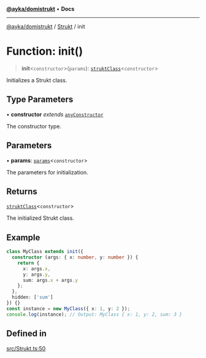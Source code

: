 [**@ayka/domistrukt**](../../../README.md) • **Docs**

***

[@ayka/domistrukt](../../../globals.md) / [Strukt](../README.md) / init

# Function: init()

> **init**\<`constructor`\>(`params`): [`struktClass`](../type-aliases/struktClass.md)\<`constructor`\>

Initializes a Strukt class.

## Type Parameters

• **constructor** *extends* [`anyConstructor`](../../Types/type-aliases/anyConstructor.md)

The constructor type.

## Parameters

• **params**: [`params`](../type-aliases/params.md)\<`constructor`\>

The parameters for initialization.

## Returns

[`struktClass`](../type-aliases/struktClass.md)\<`constructor`\>

The initialized Strukt class.

## Example

```ts
class MyClass extends init({
  constructor (args: { x: number, y: number }) {
    return {
      x: args.x,
      y: args.y,
      sum: args.x + args.y
    };
  },
  hidden: ['sum']
}) {}
const instance = new MyClass({ x: 1, y: 2 });
console.log(instance); // Output: MyClass { x: 1, y: 2, sum: 3 }
```

## Defined in

[src/Strukt.ts:50](https://github.com/AndreyMork/domistrukt/blob/afa9cf17027abfba6baa33ec45e8c09e6e425aa7/src/Strukt.ts#L50)

